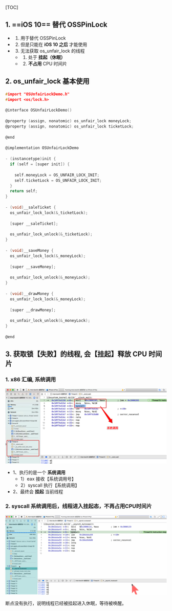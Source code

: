 [TOC]



## 1. ==iOS 10== 替代 OSSPinLock

- 1) 用于替代 OSSPinLock 
- 2) 但是只能在 **iOS 10 之后** 才能使用
- 3) 无法获取 os_unfair_lock 的线程
  - 1) 处于 **挂起（休眠）**
  - 2) **不占用** CPU 时间片



## 2. os_unfair_lock 基本使用

```c
#import "OSUnfairLockDemo.h"
#import <os/lock.h>

@interface OSUnfairLockDemo()

@property (assign, nonatomic) os_unfair_lock moneyLock;
@property (assign, nonatomic) os_unfair_lock ticketLock;

@end

@implementation OSUnfairLockDemo

- (instancetype)init {
  if (self = [super init]) {

    self.moneyLock = OS_UNFAIR_LOCK_INIT;
    self.ticketLock = OS_UNFAIR_LOCK_INIT;
  }
  return self;
}

- (void)__saleTicket {
  os_unfair_lock_lock(&_ticketLock);
  
  [super __saleTicket];
  
  os_unfair_lock_unlock(&_ticketLock);
}

- (void)__saveMoney {
  os_unfair_lock_lock(&_moneyLock);
  
  [super __saveMoney];
  
  os_unfair_lock_unlock(&_moneyLock);
}

- (void)__drawMoney {
  os_unfair_lock_lock(&_moneyLock);
  
  [super __drawMoney];
  
  os_unfair_lock_unlock(&_moneyLock);
}

@end
```



## 3. 获取锁【失败】的线程, 会【挂起】释放 CPU 时间片

### 1. x86 汇编, 系统调用

![](images/Snip20180616_5.png)

- 1、执行的是一个 **系统调用**
  - 1）eax 接收【系统调用号】
  - 2）syscall 执行【系统调用】
- 2、最终会 **挂起** 当前线程

### 2. syscall 系统调用后，线程进入挂起态，不再占用CPU时间片

![](images/mutex_sleep_thread.gif)

断点没有执行，说明线程已经被挂起进入休眠，等待被唤醒。